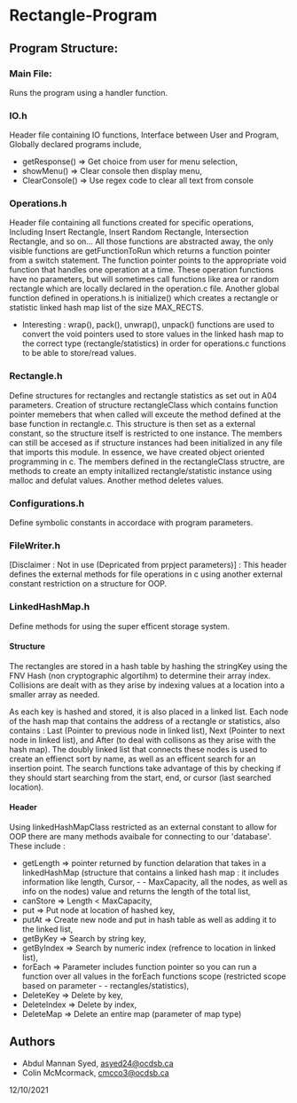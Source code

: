 # Rectangle-Program

## Program Structure:

### Main File:

Runs the program using a handler function.

### IO.h

Header file containing IO functions, Interface between User and Program, Globally declared programs include,

- getResponse() => Get choice from user for menu selection,
- showMenu() => Clear console then display menu,
- ClearConsole() => Use regex code to clear all text from console

### Operations.h

Header file containing all functions created for specific operations, Including Insert Rectangle, Insert Random
Rectangle, Intersection Rectangle, and so on... All those functions are abstracted away, the only visible functions are
getFunctionToRun which returns a function pointer from a switch statement. The function pointer points to the
appropriate void function that handles one operation at a time. These operation functions have no parameters, but will
sometimes call functions like area or random rectangle which are locally declared in the operation.c file. Another
global function defined in operations.h is initialize() which creates a rectangle or statistic linked hash map list of
the size MAX_RECTS.

- Interesting : wrap(), pack(), unwrap(), unpack() functions are used to convert the void pointers used to store values
  in the linked hash map to the correct type (rectangle/statistics) in order for operations.c functions to be able to
  store/read values.

### Rectangle.h

Define structures for rectangles and rectangle statistics as set out in A04 parameters. Creation of structure
rectangleClass which contains function pointer memebers that when called will exceute the method defined at the base
function in rectangle.c. This structure is then set as a external constant, so the structure itself is restricted to one
instance. The members can still be accesed as if structure instances had been initialized in any file that imports this
module. In essence, we have created object oriented programming in c. The members defined in the rectangleClass
structre, are methods to create an empty initallized rectangle/statistic instance using malloc and defulat values.
Another method deletes values.

### Configurations.h

Define symbolic constants in accordace with program parameters.

### FileWriter.h

[Disclaimer : Not in use (Depricated from prpject parameters)] : This header defines the external methods for file
operations in c using another external constant restriction on a structure for OOP.

### LinkedHashMap.h

Define methods for using the super efficent storage system.

#### Structure

The rectangles are stored in a hash table by hashing the stringKey using the FNV Hash (non cryptographic algortihm) to
determine their array index. Collisions are dealt with as they arise by indexing values at a location into a smaller
array as needed.

As each key is hashed and stored, it is also placed in a linked list. Each node of the hash map that contains the
address of a rectangle or statistics, also contains : Last (Pointer to previous node in linked list), Next (Pointer to
next node in linked list), and After (to deal with collisons as they arise with the hash map). The doubly linked list
that connects these nodes is used to create an effienct sort by name, as well as an efficent search for an insertion
point. The search functions take advantage of this by checking if they should start searching from the start, end, or
cursor (last searched location).

#### Header

Using linkedHashMapClass restricted as an external constant to allow for OOP there are many methods avaibale for
connecting to our 'database'. These include :

- getLength => pointer returned by function delaration that takes in a linkedHashMap (structure that contains a linked
  hash map : it includes information like length, Cursor, - - MaxCapacity, all the nodes, as well as info on the nodes)
  value and returns the length of the total list,
- canStore => Length < MaxCapacity,
- put => Put node at location of hashed key,
- putAt => Create new node and put in hash table as well as adding it to the linked list,
- getByKey => Search by string key,
- getByIndex => Search by numeric index (refrence to location in linked list),
- forEach => Parameter includes function pointer so you can run a function over all values in the forEach functions
  scope (restricted scope based on parameter - - rectangles/statistics),
- DeleteKey => Delete by key,
- DeleteIndex => Delete by index,
- DeleteMap => Delete an entire map (parameter of map type)

## Authors

- Abdul Mannan Syed, asyed24@ocdsb.ca
- Colin McMcormack, cmcco3@ocdsb.ca

12/10/2021
